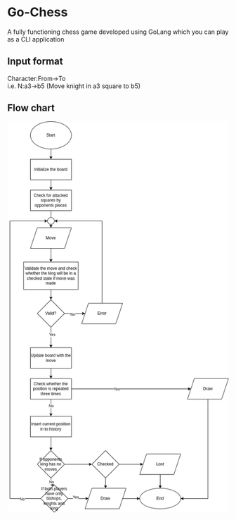 # Go-Chess
A fully functioning chess game developed using GoLang which you can play as a CLI application

## Input format
Character:From->To <br />
i.e. N:a3->b5 (Move knight in a3 square to b5)

## Flow chart
![Flow chart](./assets/ChessGameGo.drawio.png)
